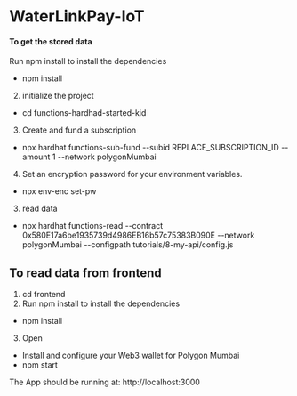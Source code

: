 # WaterLinkPay-IoT
#### To get the stored data
Run npm install to install the dependencies
- npm install 
2. initialize the project
- cd functions-hardhad-started-kid 
3. Create and fund a subscription
- npx hardhat functions-sub-fund --subid REPLACE_SUBSCRIPTION_ID --amount 1 --network polygonMumbai
4. Set an encryption password for your environment variables.
- npx env-enc set-pw
3. read data
- npx hardhat functions-read  --contract 0x580E17a6be1935739d4986EB16b57c75383B090E  --network polygonMumbai --configpath tutorials/8-my-api/config.js
## To read data from frontend
1. cd frontend
2. Run npm install to install the dependencies
- npm install  
3. Open 
- Install and configure your Web3 wallet for Polygon Mumbai
- npm start

The App should be running at: http://localhost:3000
  
